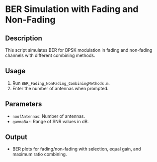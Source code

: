 # BER Simulation with Fading and Non-Fading

## Description
This script simulates BER for BPSK modulation in fading and non-fading channels with different combining methods.

## Usage
1. Run `BER_Fading_NonFading_CombiningMethods.m`.
2. Enter the number of antennas when prompted.

## Parameters
- `noofAntennas`: Number of antennas.
- `gammaBar`: Range of SNR values in dB.

## Output
- BER plots for fading/non-fading with selection, equal gain, and maximum ratio combining.
